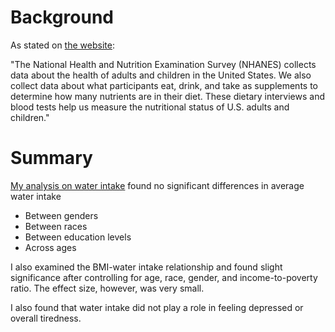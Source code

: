 # Background

As stated on [the website](https://www.cdc.gov/nchs/nhanes/about/):

"The National Health and Nutrition Examination Survey (NHANES) collects data about the health of adults and children in the United States. We also collect data about what participants eat, drink, and take as supplements to determine how many nutrients are in their diet. These dietary interviews and blood tests help us measure the nutritional status of U.S. adults and children."

# Summary

[My analysis on water intake](https://github.com/atamalu123/NHANES/blob/main/water_intake.md) found no significant differences in average water intake
  * Between genders
  * Between races
  * Between education levels
  * Across ages
  
I also examined the BMI-water intake relationship and found slight significance after controlling for age, race, gender, and income-to-poverty ratio. The effect size, however, was very small.

I also found that water intake did not play a role in feeling depressed or overall tiredness.



